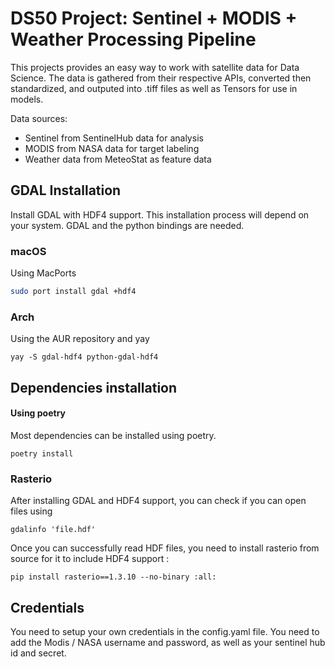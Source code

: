 # DS50 Project: Sentinel + MODIS + Weather Processing Pipeline

This projects provides an easy way to work with satellite data for Data Science. The data is gathered from their respective APIs, converted then standardized, and outputed into .tiff files as well as Tensors for use in models.

Data sources:
- Sentinel from SentinelHub data for analysis
- MODIS from NASA data for target labeling
- Weather data from MeteoStat as feature data


## GDAL Installation

Install GDAL with HDF4 support. This installation process will depend on your system.
GDAL and the python bindings are needed.

### macOS

Using MacPorts
``` zsh
sudo port install gdal +hdf4
```

### Arch

Using the AUR repository and yay
``` shell
yay -S gdal-hdf4 python-gdal-hdf4
```

## Dependencies installation 

#### Using poetry 

Most dependencies can be installed using poetry.
``` shell
poetry install
```

### Rasterio

After installing GDAL and HDF4 support, you can check if you can open files using
``` shell
gdalinfo 'file.hdf'
```

Once you can successfully read HDF files, you need to install rasterio from source for it to include HDF4 support : 
``` shell
pip install rasterio==1.3.10 --no-binary :all:
```

## Credentials

You need to setup your own credentials in the config.yaml file.
You need to add the Modis / NASA username and password, as well as your sentinel hub id and secret.
